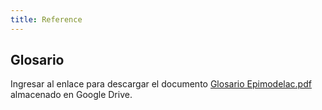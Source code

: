 ```yaml
---
title: Reference
---
```


## Glosario

Ingresar al enlace para descargar el documento [Glosario Epimodelac.pdf](https://drive.google.com/file/d/1C-SViZeX-cYvLAZF_AzKjmKwUBVLzL2N/view) almacenado en Google Drive.
